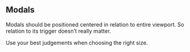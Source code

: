 <h2>Modals</h2>
<p>
  Modals should be positioned centered in relation to entire viewport. So
  relation to its trigger doesn’t really matter.
</p>
<p>Use your best judgements when choosing the right size.</p>
